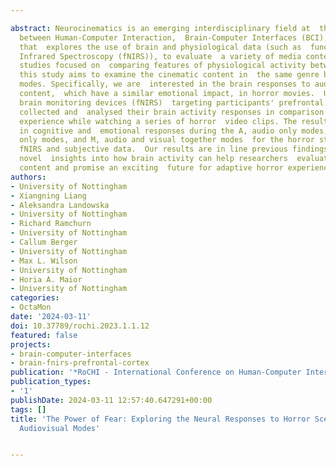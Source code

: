 ---
abstract: Neurocinematics is an emerging interdisciplinary field at  the intersection
  between Human-Computer Interaction,  Brain-Computer Interfaces (BCI), and cinematics,
  that  explores the use of brain and physiological data (such as  functional Near
  Infrared Spectroscopy (fNIRS)), to evaluate  a variety of media content. While many
  studies focused on  comparing features of physiological activity between  genres,
  this study aims to examine the cinematic content in  the same genre but in different
  modes. Specifically, we are  interested in the brain responses to audio and visual
  content,  which have a similar emotional impact, in horror movies.  Using non-invasive
  brain monitoring devices (fNIRS)  targeting participants' prefrontal cortex, we
  collected and  analysed their brain activity responses in comparison to  subjective
  experience while watching a series of horror  video clips. The results show changes
  in cognitive and  emotional responses during the A, audio only modes, V,  visual
  only modes, and M, audio and visual together modes  for the horror stimulus, across
  fNIRS and subjective data.  Our results are in line previous findings and bring
  novel  insights into how brain activity can help researchers  evaluate audio-visual
  content and promise an exciting  future for adaptive horror experiences.
authors:
- University of Nottingham
- Xiangning Liang
- Aleksandra Landowska
- University of Nottingham
- Richard Ramchurn
- University of Nottingham
- Callum Berger
- University of Nottingham
- Max L. Wilson
- University of Nottingham
- Horia A. Maior
- University of Nottingham
categories:
- OctaMon
date: '2024-03-11'
doi: 10.37789/rochi.2023.1.1.12
featured: false
projects:
- brain-computer-interfaces
- brain-fnirs-prefrontal-cortex
publication: '*RoCHI - International Conference on Human-Computer Interaction*'
publication_types:
- '1'
publishDate: 2024-03-11 12:57:40.647291+00:00
tags: []
title: 'The Power of Fear: Exploring the Neural Responses to Horror Scenes in Different
  Audiovisual Modes'

---
